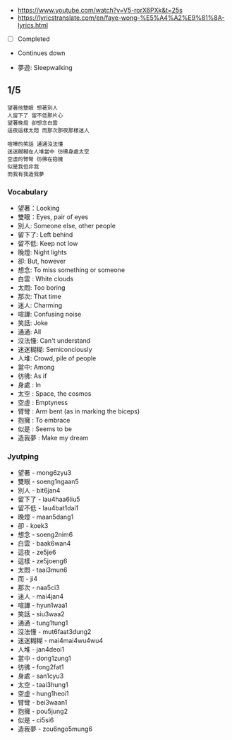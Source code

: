 - https://www.youtube.com/watch?v=V5-rorX6PXk&t=25s
- https://lyricstranslate.com/en/faye-wong-%E5%A4%A2%E9%81%8A-lyrics.html
- [ ] Completed
- Continues down

- 夢遊: Sleepwalking

## 1/5

```
望著他雙眼 想著別人
人留下了 留不低那片心
望著晚燈 卻想念白雲
這夜這樣太悶 而那次那夜那樣迷人
 
喧嘩的笑話 通通沒法懂
迷迷糊糊在人堆當中 彷彿身處太空
空虛的臂彎 彷彿在抱擁
似是我但非我
而我有我造我夢
```

### Vocabulary

- 望著：Looking
- 雙眼：Eyes, pair of eyes
- 別人: Someone else, other people
- 留下了: Left behind
- 留不低: Keep not low
- 晚燈: Night lights
- 卻: But, however
- 想念: To miss something or someone
- 白雲 : White clouds
- 太悶: Too boring
- 那次: That time
- 迷人: Charming
- 喧譁: Confusing noise
- 笑話: Joke
- 通通: All
- 沒法懂: Can't understand
- 迷迷糊糊: Semiconciously
- 人堆: Crowd, pile of people
- 當中: Among
- 彷彿: As if
- 身處 : In
- 太空 : Space, the cosmos
- 空虛 : Emptyness
- 臂彎 : Arm bent (as in marking the biceps)
- 抱擁 : To embrace
- 似是 : Seems to be
- 造我夢 : Make my dream

### Jyutping

- 望著 - mong6zyu3
- 雙眼 - soeng1ngaan5
- 別人 - bit6jan4
- 留下了 - lau4haa6liu5
- 留不低 - lau4bat1dai1
- 晚燈 - maan5dang1
- 卻 - koek3
- 想念 - soeng2nim6
- 白雲 - baak6wan4
- 這夜 - ze5je6
- 這樣 - ze5joeng6
- 太悶 - taai3mun6
- 而 - ji4
- 那次 - naa5ci3
- 迷人 - mai4jan4
- 喧譁 - hyun1waa1
- 笑話 - siu3waa2
- 通通 - tung1tung1
- 沒法懂 - mut6faat3dung2
- 迷迷糊糊 - mai4mai4wu4wu4
- 人堆 - jan4deoi1
- 當中 - dong1zung1
- 彷彿 - fong2fat1
- 身處 - san1cyu3
- 太空 - taai3hung1
- 空虛 - hung1heoi1
- 臂彎 - bei3waan1
- 抱擁 - pou5jung2
- 似是 - ci5si6
- 造我夢 - zou6ngo5mung6
